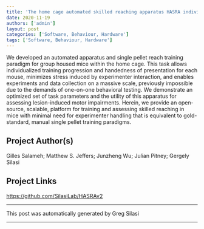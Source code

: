 ```yaml
---
title: 'The home cage automated skilled reaching apparatus HASRA individualized training of group housed mice in a single pellet reaching task'
date: 2020-11-19
authors: ['admin']
layout: post
categories: ['Software, Behaviour, Hardware']
tags: ['Software, Behaviour, Hardware']
---
```

We developed an automated apparatus and single pellet reach training paradigm for group housed mice within the home cage. This task allows individualized training progression and handedness of presentation for each mouse, minimizes stress induced by experimenter interaction, and enables experiments and data collection on a massive scale, previously impossible due to the demands of one-on-one behavioral testing. We demonstrate an optimized set of task parameters and the utility of this apparatus for assessing lesion-induced motor impairments. Herein, we provide an open-source, scalable, platform for training and assessing skilled reaching in mice with minimal need for experimenter handling that is equivalent to gold-standard, manual single pellet training paradigms.
## Project Author(s)
Gilles Salameh; Matthew S. Jeffers; Junzheng Wu; Julian Pitney; Gergely Silasi
## Project Links
https://github.com/SilasiLab/HASRAv2
***
This post was automatically generated by
Greg Silasi
***
